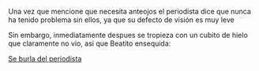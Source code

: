 Una vez que mencione que necesita anteojos el periodista dice que nunca ha tenido problema sin ellos, ya que su defecto de visión es muy leve

Sin embargo, inmediatamente despues se tropieza con un cubito de hielo que claramente no vio, asi que
Beatito
ensequida:

[Se burla del periodista](../burla-periodista/burla-periodista.md)
